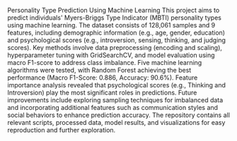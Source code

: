 Personality Type Prediction Using Machine Learning
This project aims to predict individuals' Myers-Briggs Type Indicator (MBTI) personality types using machine learning. The dataset consists of 128,061 samples and 9 features, including demographic information (e.g., age, gender, education) and psychological scores (e.g., introversion, sensing, thinking, and judging scores). Key methods involve data preprocessing (encoding and scaling), hyperparameter tuning with GridSearchCV, and model evaluation using macro F1-score to address class imbalance. Five machine learning algorithms were tested, with Random Forest achieving the best performance (Macro F1-Score: 0.886, Accuracy: 90.6%). Feature importance analysis revealed that psychological scores (e.g., Thinking and Introversion) play the most significant roles in predictions. Future improvements include exploring sampling techniques for imbalanced data and incorporating additional features such as communication styles and social behaviors to enhance prediction accuracy. The repository contains all relevant scripts, processed data, model results, and visualizations for easy reproduction and further exploration.

